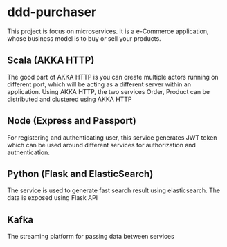 # ddd-purchaser
This project is focus on microservices. It is a e-Commerce application, whose business model is to buy or sell your products. 

## Scala (AKKA HTTP)
The good part of AKKA HTTP is you can create multiple actors running on different port, which will be acting as a different server within an application. Using AKKA HTTP, the two services Order, Product can be distributed and clustered using AKKA HTTP

## Node (Express and Passport)
For registering and authenticating user, this service generates JWT token which can be used around different services for authorization and authentication.

## Python (Flask and ElasticSearch)
The service is used to generate fast search result using elasticsearch. The data is exposed using Flask API

## Kafka
The streaming platform for passing data between services
